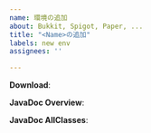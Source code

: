 ```yaml
---
name: 環境の追加
about: Bukkit, Spigot, Paper, ...
title: "<Name>の追加"
labels: new env
assignees: ''

---
```


<!--
    ダウンロードできるページを貼り付けてください
    ビルドバージョンの確認が出来ればよいです
-->
**Download**: <URL>

<!--
    overview-summary.html が開くページを貼り付けてください
-->
**JavaDoc Overview**: <URL>

<!--
    allclasses.html, allclasses-noframe.html が開くページを貼り付けてください
-->
**JavaDoc AllClasses**: <URL>
